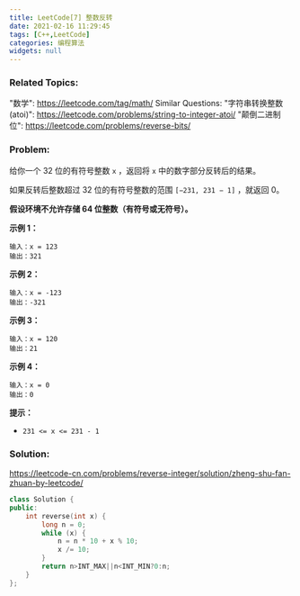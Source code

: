 ```yaml
---
title: LeetCode[7] 整数反转
date: 2021-02-16 11:29:45
tags: [C++,LeetCode]
categories: 编程算法
widgets: null
---
```


### Related Topics:

"数学": https://leetcode.com/tag/math/ Similar Questions: "字符串转换整数 (atoi)": https://leetcode.com/problems/string-to-integer-atoi/ "颠倒二进制位": https://leetcode.com/problems/reverse-bits/

### Problem:

给你一个 32 位的有符号整数 `x` ，返回将 `x` 中的数字部分反转后的结果。

如果反转后整数超过 32 位的有符号整数的范围 `[−231, 231 − 1]` ，就返回 0。

**假设环境不允许存储 64 位整数（有符号或无符号）。**

**示例 1：**

```
输入：x = 123
输出：321
```

**示例 2：**

```
输入：x = -123
输出：-321
```

**示例 3：**

```
输入：x = 120
输出：21
```

**示例 4：**

```
输入：x = 0
输出：0
```

**提示：**

- `231 <= x <= 231 - 1`

<!--more-->

### Solution:

https://leetcode-cn.com/problems/reverse-integer/solution/zheng-shu-fan-zhuan-by-leetcode/

```cpp
class Solution {
public:
    int reverse(int x) {
        long n = 0;
        while (x) {
            n = n * 10 + x % 10;
            x /= 10;
        }
        return n>INT_MAX||n<INT_MIN?0:n;
    }
};
```